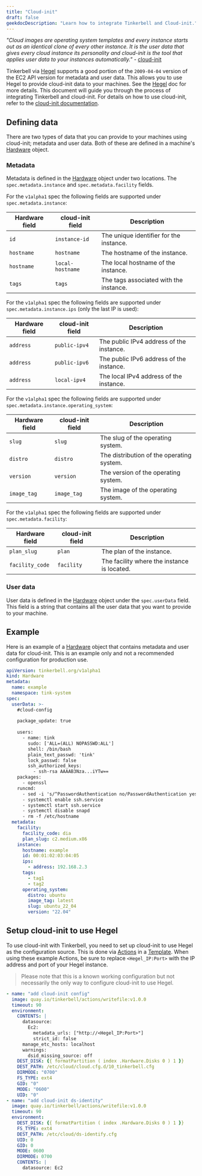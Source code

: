 ```yaml
---
title: "Cloud-init"
draft: false
geekdocDescription: "Learn how to integrate Tinkerbell and Cloud-init."
---
```


_"Cloud images are operating system templates and every instance starts out as an identical clone of every other instance. It is the user data that gives every cloud instance its personality and cloud-init is the tool that applies user data to your instances automatically."_ - [cloud-init]

Tinkerbell via [Hegel] supports a good portion of the `2009-04-04` version of the EC2 API version for metadata and user data. This allows you to use Hegel to provide cloud-init data to your machines. See the [Hegel] doc for more details. This document will guide you through the process of integrating Tinkerbell and cloud-init. For details on how to use cloud-init, refer to the [cloud-init documentation].

## Defining data

There are two types of data that you can provide to your machines using cloud-init; metadata and user data. Both of these are defined in a machine's [Hardware] object.

### Metadata

Metadata is defined in the [Hardware] object under two locations. The `spec.metadata.instance` and `spec.metadata.facility` fields.

For the `v1alpha1` spec the following fields are supported under `spec.metadata.instance`:

| Hardware field | cloud-init field | Description |
| -------------- | ---------------- | ----------- |
| `id`           | `instance-id`    | The unique identifier for the instance. |
| `hostname`     | `hostname`       | The hostname of the instance. |
| `hostname`     | `local-hostname` | The local hostname of the instance. |
| `tags`         | `tags`           | The tags associated with the instance. |

For the `v1alpha1` spec the following fields are supported under `spec.metadata.instance.ips` (only the last IP is used):

| Hardware field | cloud-init field | Description |
| -------------- | ---------------- | ----------- |
| `address`   | `public-ipv4`    | The public IPv4 address of the instance. |
| `address`   | `public-ipv6`    | The public IPv6 address of the instance. |
| `address`   | `local-ipv4`     | The local IPv4 address of the instance. |

For the `v1alpha1` spec the following fields are supported under `spec.metadata.instance.operating_system`:

| Hardware field | cloud-init field | Description |
| -------------- | ---------------- | ----------- |
| `slug` | `slug` | The slug of the operating system. |
| `distro` | `distro` | The distribution of the operating system. |
| `version` | `version` | The version of the operating system. |
| `image_tag` | `image_tag` | The image of the operating system. |

For the `v1alpha1` spec the following fields are supported under `spec.metadata.facility`:

| Hardware field | cloud-init field | Description |
| -------------- | ---------------- | ----------- |
| `plan_slug`         | `plan`           | The plan of the instance. |
| `facility_code`     | `facility`       | The facility where the instance is located. |

### User data

User data is defined in the [Hardware] object under the `spec.userData` field. This field is a string that contains all the user data that you want to provide to your machine.

## Example

Here is an example of a [Hardware] object that contains metadata and user data for cloud-init. This is an example only and not a recommended configuration for production use.

```yaml
apiVersion: tinkerbell.org/v1alpha1
kind: Hardware
metadata:
  name: example
  namespace: tink-system
spec:
  userData: >-
    #cloud-config
    
    package_update: true
    
    users:
      - name: tink
        sudo: ['ALL=(ALL) NOPASSWD:ALL']
        shell: /bin/bash
        plain_text_passwd: 'tink'
        lock_passwd: false
        ssh_authorized_keys:
          - ssh-rsa AAAAB3Nza...iYTw==
    packages:
      - openssl
    runcmd:
      - sed -i 's/^PasswordAuthentication no/PasswordAuthentication yes/g' /etc/ssh/sshd_config
      - systemctl enable ssh.service
      - systemctl start ssh.service
      - systemctl disable snapd
      - rm -f /etc/hostname
  metadata:
    facility:
      facility_code: dia
      plan_slug: c2.medium.x86
    instance:
      hostname: example
      id: 00:01:02:03:04:05
      ips:
        - address: 192.168.2.3
      tags:
        - tag1
        - tag2
      operating_system:
        distro: ubuntu
        image_tag: latest
        slug: ubuntu_22_04
        version: "22.04"
```

## Setup cloud-init to use Hegel

To use cloud-init with Tinkerbell, you need to set up cloud-init to use Hegel as the configuration source. This is done via [Actions] in a [Template]. When using these example Actions, be sure to replace `<Hegel_IP:Port>` with the IP address and port of your Hegel instance.

> Please note that this is a known working configuration but not necessarily the only way to configure cloud-init to use Hegel.

```yaml
- name: "add cloud-init config"
  image: quay.io/tinkerbell/actions/writefile:v1.0.0
  timeout: 90
  environment:
    CONTENTS: |
      datasource:
        Ec2:
          metadata_urls: ["http://<Hegel_IP:Port>"]
          strict_id: false
      manage_etc_hosts: localhost
      warnings:
        dsid_missing_source: off
    DEST_DISK: {{ formatPartition ( index .Hardware.Disks 0 ) 1 }}
    DEST_PATH: /etc/cloud/cloud.cfg.d/10_tinkerbell.cfg
    DIRMODE: "0700"
    FS_TYPE: ext4
    GID: "0"
    MODE: "0600"
    UID: "0"
- name: "add cloud-init ds-identity"
  image: quay.io/tinkerbell/actions/writefile:v1.0.0
  timeout: 90
  environment:
    DEST_DISK: {{ formatPartition ( index .Hardware.Disks 0 ) 1 }}
    FS_TYPE: ext4
    DEST_PATH: /etc/cloud/ds-identify.cfg
    UID: 0
    GID: 0
    MODE: 0600
    DIRMODE: 0700
    CONTENTS: |
      datasource: Ec2
```

[Hegel]: /docs/services/hegel
[cloud-init]: https://cloud-init.io/
[cloud-init documentation]: https://cloudinit.readthedocs.io/en/latest/explanation/introduction.html
[Hardware]: /docs/concepts/hardware
[Actions]: /docs/concepts/templates/#actions
[Template]: /docs/concepts/templates
